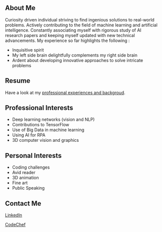 ## About Me

Curiosity driven individual striving to find ingenious solutions to real-world problems. Actively contributing to the field of machine learning and artificial intelligence. Constantly associating myself with rigorous study of AI research papers and keeping myself updated with new technical advancements. My experience so far highlights the following :
- Inquisitive spirit
- My left side brain delightfully complements my right side brain
- Ardent about developing innovative approaches to solve intricate problems

## Resume

Have a look at my [professional experiences and backgroud](ArchishaChandel_CV.pdf).

## Professional Interests
* Deep learning networks (vision and NLP)
* Contributions to TensorFlow
* Use of Big Data in machine learning
* Using AI for RPA
* 3D computer vision and graphics

## Personal Interests
* Coding challenges
* Avid reader
* 3D animation 
* Fine art
* Public Speaking

## Contact Me
[LinkedIn](https://www.linkedin.com/in/archisha-chandel/)

[CodeChef](https://www.codechef.com/users/archisha)
